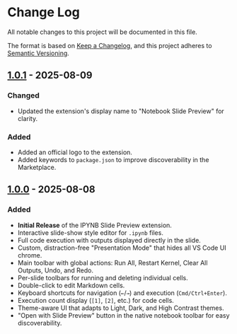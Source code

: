 # Change Log

All notable changes to this project will be documented in this file.

The format is based on [Keep a Changelog](https://keepachangelog.com/en/1.0.0/),
and this project adheres to [Semantic Versioning](https://semver.org/spec/v2.0.0.html).

## [1.0.1] - 2025-08-09

### Changed
- Updated the extension's display name to "Notebook Slide Preview" for clarity.

### Added
- Added an official logo to the extension.
- Added keywords to `package.json` to improve discoverability in the Marketplace.

## [1.0.0] - 2025-08-08

### Added

- **Initial Release** of the IPYNB Slide Preview extension.
- Interactive slide-show style editor for `.ipynb` files.
- Full code execution with outputs displayed directly in the slide.
- Custom, distraction-free "Presentation Mode" that hides all VS Code UI chrome.
- Main toolbar with global actions: Run All, Restart Kernel, Clear All Outputs, Undo, and Redo.
- Per-slide toolbars for running and deleting individual cells.
- Double-click to edit Markdown cells.
- Keyboard shortcuts for navigation (`←`/`→`) and execution (`Cmd/Ctrl+Enter`).
- Execution count display (`[1]`, `[2]`, etc.) for code cells.
- Theme-aware UI that adapts to Light, Dark, and High Contrast themes.
- "Open with Slide Preview" button in the native notebook toolbar for easy discoverability.

[1.0.0]: https://github.com/GeorgiaDimaki/ipynb-slide-preview/releases/tag/v1.0.0
[1.0.1]: https://github.com/GeorgiaDimaki/ipynb-slide-preview/compare/v1.0.0...v1.0.1
